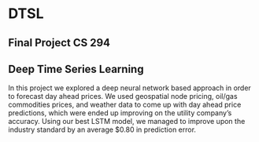 # DTSL

## Final Project CS 294
## Deep Time Series Learning


In this project we explored a deep neural network based approach in order to forecast day ahead prices.
We used geospatial node pricing, oil/gas commodities prices, and weather data to come
up with day ahead price predictions, which were ended up improving on the utility
company’s accuracy. Using our best LSTM model, we managed to improve upon the
industry standard by an average $0.80 in prediction error.
